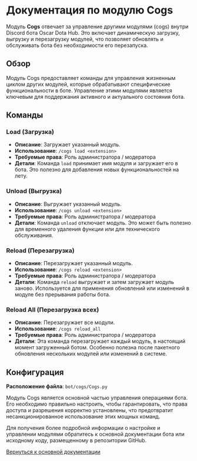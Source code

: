 # Документация по модулю Cogs

Модуль **Cogs** отвечает за управление другими модулями (cogs) внутри Discord бота Oscar Dota Hub. Это включает динамическую загрузку, выгрузку и
перезагрузку модулей, что позволяет обновлять и обслуживать бота без необходимости его перезапуска.

## Обзор

Модуль Cogs предоставляет команды для управления жизненным циклом других модулей, которые обрабатывают специфические функциональности в боте.
Управление этими модулями является ключевым для поддержания активного и актуального состояния бота.

## Команды

### Load (Загрузка)

- **Описание**: Загружает указанный модуль.
- **Использование**: `/cogs load <extension>`
- **Требуемые права**: Роль администратора / модератора
- **Детали**: Команда `load` принимает имя модуля и загружает его в бота. Это полезно для добавления новых функциональностей на лету.

### Unload (Выгрузка)

- **Описание**: Выгружает указанный модуль.
- **Использование**: `/cogs unload <extension>`
- **Требуемые права**: Роль администратора / модератора
- **Детали**: Команда `unload` отключает модуль. Это может быть полезно для временного удаления функции или для технического обслуживания.

### Reload (Перезагрузка)

- **Описание**: Перезагружает указанный модуль.
- **Использование**: `/cogs reload <extension>`
- **Требуемые права**: Роль администратора / модератора
- **Детали**: Команда `reload` выгружает и затем загружает модуль заново. Используется для применения обновлений или изменений в модуле без прерывания
  работы бота.

### Reload All (Перезагрузка всех)

- **Описание**: Перезагружает все модули.
- **Использование**: `/cogs reload_all`
- **Требуемые права**: Роль администратора / модератора
- **Детали**: Эта команда перезагружает каждый модуль, в настоящий момент загруженный ботом. Особенно полезна после пакетного обновления нескольких
  модулей или изменений в системе.

## Конфигурация

**Расположение файла**: `bot/cogs/Cogs.py`

Модуль Cogs является основной частью управления операциями бота. Его необходимо правильно настроить, чтобы гарантировать, что права доступа и
разрешения корректно установлены, что предотвратит несанкционированное использование этих мощных команд.

Для получения более подробной информации о настройке и управлении модулями обратитесь к основной документации бота или исходному коду, размещенному в
репозитории GitHub.

[Вернуться к основной документации](https://github.com/overklassniy/Oscar_Dota_Hub_Discord_Bot/blob/master/docs/ru/Документация.md)
